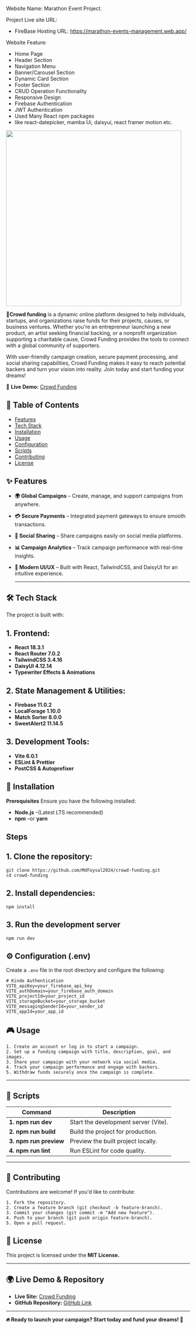 Website Name: Marathon Event Project.

Project Live site URL: 

* FireBase Hosting URL: https://marathon-events-management.web.app/


Website Feature:
* Home Page
* Header Section
* Navigation Menu
* Banner/Carousel Section
* Dynamic Card Section
* Footer Section
* CRUD Operation Functionality
* Responsive Design
* Firebase Authentication
* JWT Authentication
* Used Many React npm packages
* like react-datepicker, mamba Ui, daisyui, react framer motion etc.


 <a href="https://inspiring-cendol-2005b3.netlify.app/" target="_blank">
     <img height="480" src="https://i.ibb.co.com/pjvG73g6/Crowd-funding.png"  />
  </a>


<p>


</p>

**📢Crowd funding** is a dynamic online platform designed to help individuals, startups, and organizations raise funds for their projects, causes, or business ventures. Whether you're an entrepreneur launching a new 
 product, an artist seeking financial backing, or a nonprofit organization supporting a charitable cause, Crowd Funding provides the tools to connect with a global community of supporters.


<p>
 With user-friendly campaign creation, secure payment processing, and social sharing capabilities, Crowd Funding makes it easy to reach potential backers and turn your vision into reality. Join today and start 
 funding your dreams!
</p>


🚀 **Live Demo:** [Crowd Funding](https://inspiring-cendol-2005b3.netlify.app/)



## 📖 Table of Contents
- [Features](#features)
- [Tech Stack](#tech-stack)
- [Installation](#Installation)
- [Usage](#Usage)
- [Configuration](#Configuration)
- [Scripts](#Scripts)
- [Contributing](#Contributing)
- [License](#License)


## ✨ Features
- **🌍 Global Campaigns** – Create, manage, and support campaigns from anywhere.
- **💳 Secure Payments** – Integrated payment gateways to ensure smooth transactions.
- **📣 Social Sharing** – Share campaigns easily on social media platforms.
- **📊 Campaign Analytics** – Track campaign performance with real-time insights.
- **🎨 Modern UI/UX** – Built with React, TailwindCSS, and DaisyUI for an intuitive experience.

  ---
## 🛠 Tech Stack
The project is built with:

## 1. Frontend:

- **React 18.3.1** 
- **React Router 7.0.2**
- **TailwindCSS 3.4.16**
- **DaisyUI 4.12.14**
- **Typewriter Effects & Animations**

## 2. State Management & Utilities:

- **Firebase 11.0.2**
- **LocalForage 1.10.0**
- **Match Sorter 8.0.0**
- **SweetAlert2 11.14.5**

## 3. Development Tools:

- **Vite 6.0.1**
- **ESLint & Prettier**
- **PostCSS & Autoprefixer** 


## 🚀 Installation

**Prerequisites**
Ensure you have the following installed:
- **Node.js** –(Latest LTS recommended)
- **npm** –or **yarn**

## Steps

## 1. Clone the repository:

```
git clone https://github.com/MdFoysal2024/crowd-funding.git
cd crowd-funding
```
## 2. Install dependencies:
```
npm install
```
## 3. Run the development server
```
npm run dev
```
## ⚙️ Configuration (.env)

Create a `.env` file in the root directory and configure the following:
```env
# Kinde Authentication
VITE_apiKey=your_firebase_api_key
VITE_authDomain=your_firebase_auth_domain
VITE_projectId=your_project_id
VITE_storageBucket=your_storage_bucket
VITE_messagingSenderId=your_sender_id
VITE_appId=your_app_id
```

## 🎮 Usage

```
1. Create an account or log in to start a campaign.
2. Set up a funding campaign with title, description, goal, and images.
3. Share your campaign with your network via social media.
4. Track your campaign performance and engage with backers.
5. Withdraw funds securely once the campaign is complete.
```
---

## 📜 Scripts

|**Command**              | 	**Description**                    |
|------------------------ | ------------------------------------|
|**1. npm run dev**       | Start the development server (Vite).|
|**2. npm run build**     | Build the project for production.   |
|**3. npm run preview**   |	Preview the built project locally.  |
|**4. npm run lint**      |	Run ESLint for code quality.        |

---

## 🤝 Contributing
Contributions are welcome! If you'd like to contribute:
```
1. Fork the repository.
2. Create a feature branch (git checkout -b feature-branch).
3. Commit your changes (git commit -m "Add new feature").
4. Push to your branch (git push origin feature-branch).
5. Open a pull request.
```

## 📄 License
This project is licensed under the **MIT License.**

---

## 🌍 Live Demo & Repository

- **Live Site:** [Crowd Funding](https://inspiring-cendol-2005b3.netlify.app/)
- **GitHub Repository:** [GitHub Link](https://github.com/MdFoysal2024/assignment-10-client-side)

---

**🔥 Ready to launch your campaign? Start today and fund your dreams! 🚀**


